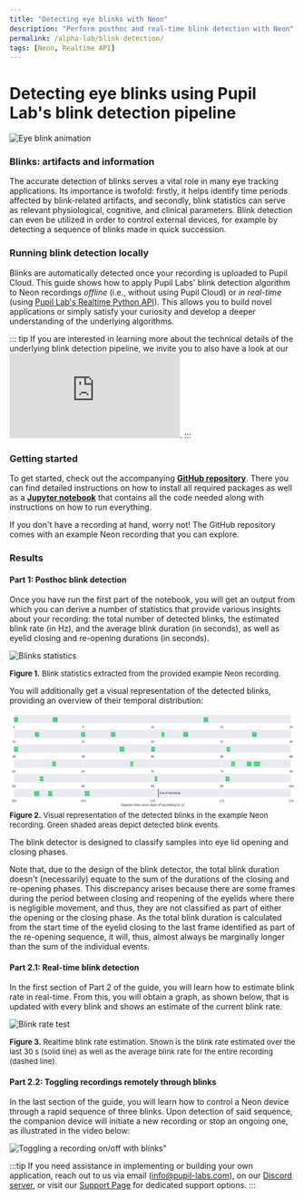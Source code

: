 ```yaml
---
title: "Detecting eye blinks with Neon"
description: "Perform posthoc and real-time blink detection with Neon"
permalink: /alpha-lab/blink-detection/
tags: [Neon, Realtime API]
---
```


<script setup>
import TagLinks from '@components/TagLinks.vue'
</script>

# Detecting eye blinks using Pupil Lab's blink detection pipeline

<TagLinks :tags="$frontmatter.tags" />

![Eye blink animation]('./eye_blinks_anim.gif')

### Blinks: artifacts and information

The accurate detection of blinks serves a vital role in many eye tracking applications. Its importance is twofold: firstly, it helps identify time periods affected by blink-related artifacts, and secondly, blink statistics can serve as relevant physiological, cognitive, and clinical parameters. Blink detection can even be utilized in order to control external devices, for example by detecting a sequence of blinks made in quick succession.

### Running blink detection locally

Blinks are automatically detected once your recording is uploaded to Pupil Cloud. This guide shows how to apply Pupil Labs' blink detection algorithm to Neon recordings *offline* (i.e., without using Pupil Cloud) or *in real-time* (using [Pupil Lab's Realtime Python API](../../neon/real-time-api/)). This allows you to build novel applications or simply satisfy your curiosity and develop a deeper understanding of the underlying algorithms.

::: tip
If you are interested in learning more about the technical details of the underlying blink detection pipeline, we invite you to also have a look at our ![**white paper**](https://assets.pupil-labs.com/pdf/Pupil_Labs_Blink_Detector.pdf).
:::

### Getting started

To get started, check out the accompanying [**GitHub repository**](https://github.com/pupil-labs/real-time-blink-detection). There you can find detailed instructions on how to install all required packages as well as a [**Jupyter notebook**](https://github.com/pupil-labs/real-time-blink-detection/blob/main/blink_detection.ipynb) that contains all the code needed along with instructions on how to run everything.

If you don't have a recording at hand, worry not! The GitHub repository comes with an example Neon recording that you can explore.

### Results

#### Part 1: Posthoc blink detection

Once you have run the first part of the notebook, you will get an output from which you can derive a number of statistics that provide various insights about your recording: the total number of detected blinks, the estimated blink rate (in Hz), and the average blink duration (in seconds), as well as eyelid closing and re-opening durations (in seconds).

![Blinks statistics]('./eye_blinks_statistics.png')
  

<font size=2>**Figure 1.** Blink statistics extracted from the provided example Neon recording.</font>

You will additionally get a visual representation of the detected blinks, providing an overview of their temporal distribution:


![Visual blink representation](./eye_blinks_timeline.png)
<font size=2>**Figure 2.** Visual representation of the detected blinks in the example Neon recording. Green shaded areas depict detected blink events.</font>

The blink detector is designed to classify samples into eye lid opening and closing phases.

Note that, due to the design of the blink detector, the total blink duration doesn't (necessarily) equate to the sum of the durations of the closing and re-opening phases. This discrepancy arises because there are some frames during the period between closing and reopening of the eyelids where there is negligible movement, and thus, they are not classified as part of either the opening or the closing phase. As the total blink duration is calculated from the start time of the eyelid closing to the last frame identified as part of the re-opening sequence, it will, thus, almost always be marginally longer than the sum of the individual events.<br>

#### Part 2.1: Real-time blink detection

In the first section of Part 2 of the guide, you will learn how to estimate blink rate in real-time. From this, you will obtain a graph, as shown below, that is updated with every blink and shows an estimate of the current blink rate.

![Blink rate test](./eye_blinks_blinkrateest.png')

<font size=2>**Figure 3.** Realtime blink rate estimation. Shown is the blink rate estimated over the last 30 s (solid line) as well as the average blink rate for the entire recording (dashed line). </b></font>

#### Part 2.2: Toggling recordings remotely through blinks

In the last section of the guide, you will learn how to control a Neon device through a rapid sequence of three blinks. Upon detection of said sequence, the companion device will initiate a new recording or stop an ongoing one, as illustrated in the video below:

![Toggling a recording on/off with blinks]('./eye_blinks_toggle_recording.gif')"

:::tip
If you need assistance in implementing or building your own application, reach out to us via email ([info@pupil-labs.com](mailto:info@pupil-labs.com)), on our [Discord server](https://pupil-labs.com/chat/), or visit our [Support Page](https://pupil-labs.com/products/support/) for dedicated support options.
:::